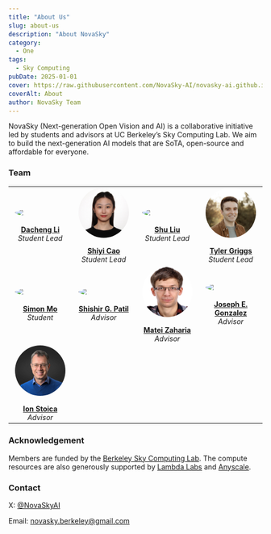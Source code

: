 ```yaml
---
title: "About Us"
slug: about-us
description: "About NovaSky"
category:
  - One
tags:
  - Sky Computing
pubDate: 2025-01-01
cover: https://raw.githubusercontent.com/NovaSky-AI/novasky-ai.github.io/main/assets/images/novasky3.jpg
coverAlt: About
author: NovaSky Team
---
```


NovaSky (Next-generation Open Vision and AI) is a collaborative initiative led by students and advisors at UC Berkeley’s Sky Computing Lab. We aim to build the next-generation AI models that are SoTA, open-source and affordable for everyone. 

### Team

<table style="table-layout: fixed; width: 100%; border-collapse: collapse;">
  <tr>
    <td style="width: 25%; text-align: center; vertical-align: middle; height: 150px;">
      <img 
        src="https://raw.githubusercontent.com/NovaSky-AI/novasky-ai.github.io/main/assets/about-us/dacheng-profile.jpg" 
        width="100" 
        style="display: block; margin: 0 auto; border-radius:50%;" 
      /><br>
      <strong><a href="https://dachengli1.github.io/">Dacheng Li</a></strong><br>
      <em>Student Lead</em>
    </td>
    <td style="width: 25%; text-align: center; vertical-align: middle; height: 150px;">
      <img 
        src="https://raw.githubusercontent.com/NovaSky-AI/novasky-ai.github.io/main/assets/about-us/9026-profile.jpg" 
        width="100" 
        style="display: block; margin: 0 auto; border-radius:50%;" 
      /><br>
      <strong><a href="https://shiyicao.com">Shiyi Cao</a></strong><br>
      <em>Student Lead</em>
    </td>
    <td style="width: 25%; text-align: center; vertical-align: middle; height: 150px;">
      <img
        src="https://raw.githubusercontent.com/NovaSky-AI/novasky-ai.github.io/main/assets/about-us/shu-profile.jpg"
        width="100"
        style="display: block; margin: 0 auto; border-radius:50%;"
      /><br>
      <strong><a href="https://www.linkedin.com/in/slynl/">Shu Liu</a></strong><br>
      <em>Student Lead</em>
    </td>
    <td style="width: 25%; text-align: center; vertical-align: middle; height: 150px;">
      <img
        src="https://raw.githubusercontent.com/NovaSky-AI/novasky-ai.github.io/main/assets/about-us/tyler-profile.jpg"
        width="100"
        style="display: block; margin: 0 auto; border-radius:50%;"
      /><br>
      <strong><a href="https://tyler-griggs.github.io/">Tyler Griggs</a></strong><br>
      <em>Student Lead</em>
    </td>
  </tr>

  <tr>
    <td style="text-align: center; vertical-align: middle; height: 150px;">
      <img
        src="https://raw.githubusercontent.com/NovaSky-AI/novasky-ai.github.io/main/assets/about-us/simon-profile.jpg"
        width="100"
        style="display: block; margin: 0 auto; border-radius:50%;"
      /><br>
      <strong><a href="https://github.com/simon-mo">Simon Mo</a></strong><br>
      <em>Student</em>
    </td>
    <td style="text-align: center; vertical-align: middle; height: 150px;">
      <img
        src="https://raw.githubusercontent.com/NovaSky-AI/novasky-ai.github.io/main/assets/about-us/shishir-profile.jpg"
        width="100"
        style="display: block; margin: 0 auto; border-radius:50%;"
      /><br>
      <strong><a href="https://shishirpatil.github.io/">Shishir G. Patil</a></strong><br>
      <em>Advisor</em>
    </td>
    <td style="text-align: center; vertical-align: middle; height: 150px;">
      <img
        src="https://raw.githubusercontent.com/NovaSky-AI/novasky-ai.github.io/main/assets/about-us/matei-profile.jpg"
        width="100"
        style="display: block; margin: 0 auto; border-radius:50%;"
      /><br>
      <strong><a href="https://people.eecs.berkeley.edu/~matei/">Matei Zaharia</a></strong><br>
      <em>Advisor</em>
    </td>
    <td style="text-align: center; vertical-align: middle; height: 150px;">
      <img
        src="https://raw.githubusercontent.com/NovaSky-AI/novasky-ai.github.io/main/assets/about-us/joey-profile.jpg"
        width="100"
        style="display: block; margin: 0 auto; border-radius:50%;"
      /><br>
      <strong><a href="https://people.eecs.berkeley.edu/~jegonzal/">Joseph E. Gonzalez</a></strong><br>
      <em>Advisor</em>
    </td>
  </tr>
<tr>
  <td style="text-align: center; vertical-align: middle; height: 150px;">
    <img
      src="https://raw.githubusercontent.com/NovaSky-AI/novasky-ai.github.io/main/assets/about-us/ion-profile.jpg"
      width="100"
      style="display: block; margin: 0 auto; border-radius:50%;"
    /><br>
    <strong><a href="https://people.eecs.berkeley.edu/~istoica/">Ion Stoica</a></strong><br>
    <em>Advisor</em>
  </td>
</tr>
</table>






### Acknowledgement
Members are funded by the [Berkeley Sky Computing Lab](https://sky.cs.berkeley.edu/). The compute resources are also generously supported by [Lambda Labs](https://lambdalabs.com/) and [Anyscale](https://www.anyscale.com/).

### Contact
X: [@NovaSkyAI](https://x.com/NovaSkyAI)


Email: novasky.berkeley@gmail.com

